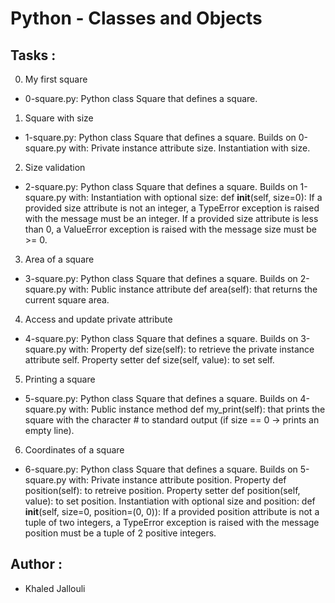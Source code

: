 # Python - Classes and Objects


## Tasks : 

0. My first square

* 0-square.py: Python class Square that defines a square.

1. Square with size

  * 1-square.py: Python class Square that defines a square. Builds on 0-square.py with:
Private instance attribute size.
Instantiation with size.

2. Size validation

  * 2-square.py: Python class Square that defines a square. Builds on 1-square.py with:
Instantiation with optional size: def __init__(self, size=0):
If a provided size attribute is not an integer, a TypeError exception is raised with the message must be an integer.
If a provided size attribute is less than 0, a ValueError exception is raised with the message size must be >= 0.

3. Area of a square

  * 3-square.py: Python class Square that defines a square. Builds on 2-square.py with:
Public instance attribute def area(self): that returns the current square area.

4. Access and update private attribute

  * 4-square.py: Python class Square that defines a square. Builds on 3-square.py with:
Property def size(self): to retrieve the private instance attribute self.
Property setter def size(self, value): to set self.

5. Printing a square

  * 5-square.py: Python class Square that defines a square. Builds on 4-square.py with:
Public instance method def my_print(self): that prints the square with the character # to standard output (if size == 0 -> prints an empty line).

6. Coordinates of a square

  * 6-square.py: Python class Square that defines a square. Builds on 5-square.py with:
Private instance attribute position.
Property def position(self): to retreive position.
Property setter def position(self, value): to set position.
Instantiation with optional size and position: def __init__(self, size=0, position=(0, 0)):
If a provided position attribute is not a tuple of two integers, a TypeError exception is raised with the message position must be a tuple of 2 positive integers.


## Author :
 * Khaled Jallouli 

